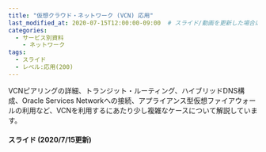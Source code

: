 ```yaml
---
title: "仮想クラウド・ネットワーク (VCN) 応用"
last_modified_at: 2020-07-15T12:00:00-09:00  # スライド/動画を更新した場合はここを変更
categories:
  - サービス別資料
    - ネットワーク
tags:
  - スライド
  - レベル:応用(200)
---
```


VCNピアリングの詳細、トランジット・ルーティング、ハイブリッドDNS構成、Oracle Services Networkへの接続、アプライアンス型仮想ファイアウォールの利用など、VCNを利用するにあたり少し複雑なケースについて解説しています。


#### スライド (2020/7/15更新)  <!-- 更新日を最新に変更 -->

<div style="max-width:768px">
<script async class="speakerdeck-embed" data-id="e1bcc74f03584d94af62da8983f3c8d5" data-ratio="1.77777777777778" src="//speakerdeck.com/assets/embed.js"></script>
</div>